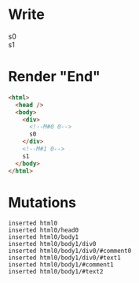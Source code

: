 # Write
  <div><!M#0 0>s0</div><!M#1 0>s1


# Render "End"
```html
<html>
  <head />
  <body>
    <div>
      <!--M#0 0-->
      s0
    </div>
    <!--M#1 0-->
    s1
  </body>
</html>
```

# Mutations
```
inserted html0
inserted html0/head0
inserted html0/body1
inserted html0/body1/div0
inserted html0/body1/div0/#comment0
inserted html0/body1/div0/#text1
inserted html0/body1/#comment1
inserted html0/body1/#text2
```
